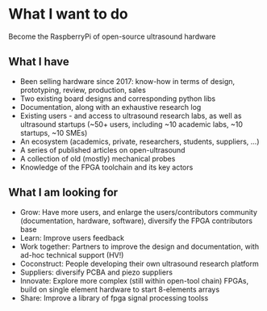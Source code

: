 # What I want to do 

Become the RaspberryPi of open-source ultrasound hardware 

## What I have

* Been selling hardware since 2017: know-how in terms of design, prototyping, review, production, sales  
* Two existing board designs and corresponding python libs
* Documentation, along with an exhaustive research log
* Existing users - and access to ultrasound research labs, as well as ultrasound startups (~50+ users, including ~10 academic labs, ~10 startups, ~10 SMEs)
* An ecosystem (academics, private, researchers, students, suppliers, ...)
* A series of published articles on open-ultrasound
* A collection of old (mostly) mechanical probes
* Knowledge of the FPGA toolchain and its key actors  

## What I am looking for

* Grow: Have more users, and enlarge the users/contributors community (documentation, hardware, software), diversify the FPGA contributors base 
* Learn: Improve users feedback
* Work together: Partners to improve the design and documentation, with ad-hoc technical support (HV!)
* Coconstruct: People developing their own ultrasound research platform
* Suppliers: diversify PCBA and piezo suppliers
* Innovate: Explore more complex (still within open-tool chain) FPGAs, build on single element hardware to start 8-elements arrays
* Share: Improve a library of fpga signal processing toolss

